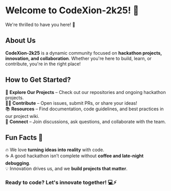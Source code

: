 # Welcome to CodeXion-2k25! 🚀  

We're thrilled to have you here! 🎉  

## About Us  
**CodeXion-2k25** is a dynamic community focused on **hackathon projects, innovation, and collaboration**. Whether you're here to build, learn, or contribute, you're in the right place!  

## How to Get Started?  
👀 **Explore Our Projects** – Check out our repositories and ongoing hackathon projects.  
👩‍💻 **Contribute** – Open issues, submit PRs, or share your ideas!  
📚 **Resources** – Find documentation, code guidelines, and best practices in our project wiki.  
💬 **Connect** – Join discussions, ask questions, and collaborate with the team.  

## Fun Facts 🍪  
🔥 We love **turning ideas into reality** with code.  
☕ A good hackathon isn’t complete without **coffee and late-night debugging**.  
💡 Innovation drives us, and we **build projects that matter**.  

### Ready to code? Let's innovate together! 💻⚡  

